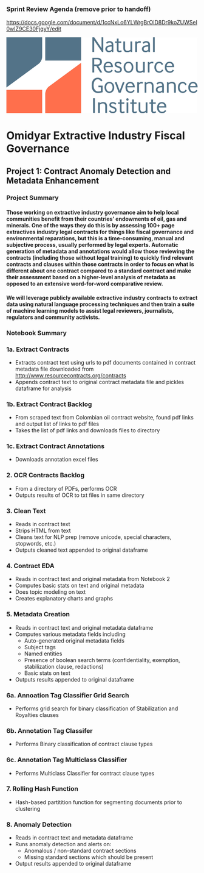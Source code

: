 ### Sprint Review Agenda (remove prior to handoff)
https://docs.google.com/document/d/1ccNxLo6YLWrgBrOID8Dr9koZUWSeI0wIZ9CE30FjqyY/edit

![alt text](NRGI_logo.jpg)
# Omidyar Extractive Industry Fiscal Governance
## Project 1: Contract Anomaly Detection and Metadata Enhancement
### Project Summary
 
#### Those working on extractive industry governance aim to help local communities benefit from their countries’ endowments of oil, gas and minerals. One of the ways they do this is by assessing 100+ page extractives industry legal contracts for things like fiscal governance and environmental reparations, but this is a time-consuming, manual and subjective process, usually performed by legal experts. Automatic generation of metadata and annotations would allow those reviewing the contracts (including those without legal training) to quickly find relevant contracts and clauses within those contracts in order to focus on what is different about one contract compared to a standard contract and make their assessment based on a higher-level analysis of metadata as opposed to an extensive word-for-word comparative review.
 
#### We will leverage publicly available extractive industry contracts to extract data using natural language processing techniques and then train a suite of machine learning models to assist legal reviewers, journalists, regulators and community activists.

### Notebook Summary

### 1a. Extract Contracts

 - Extracts contract text using urls to pdf documents contained in contract metadata file downloaded from http://www.resourcecontracts.org/contracts
 - Appends contract text to original contract metadata file and pickles dataframe for analysis

### 1b. Extract Contract Backlog

 - From scraped text from Colombian oil contract website, found pdf links and output list of links to pdf files
 - Takes the list of pdf links and downloads files to directory

### 1c. Extract Contract Annotations 

 - Downloads annotation excel files

### 2. OCR Contracts Backlog

 - From a directory of PDFs, performs OCR
 - Outputs results of OCR to txt files in same directory

### 3. Clean Text

 - Reads in contract text
 - Strips HTML from text
 - Cleans text for NLP prep (remove unicode, special characters, stopwords, etc.)
 - Outputs cleaned text appended to original dataframe

### 4. Contract EDA

 - Reads in contract text and original metadata from Notebook 2
 - Computes basic stats on text and original metadata
 - Does topic modeling on text
 - Creates explanatory charts and graphs

### 5. Metadata Creation


- Reads in contract text and original metadata dataframe
 - Computes various metadata fields including 
 	- Auto-generated original metadata fields
 	- Subject tags
 	- Named entities
 	- Presence of boolean search terms (confidentiality, exemption, stabilization clause, redactions)
 	- Basic stats on text
  - Outputs results appended to original dataframe
 
 ### 6a. Annoation Tag Classifier Grid Search
  
  - Performs grid search for binary classification of Stabilization and Royalties clauses

### 6b. Annotation Tag Classifer

 - Performs Binary classification of contract clause types

### 6c. Annotation Tag Multiclass Classifier 

 - Performs Multiclass Classifier for contract clause types

### 7. Rolling Hash Function

  - Hash-based partitition function for segmenting documents prior to clustering

 ### 8. Anomaly Detection

  - Reads in contract text and metadata dataframe
  - Runs anomaly detection and alerts on:
  	- Anomalous / non-standard contract sections
  	- Missing standard sections which should be present
  - Output results appended to original dataframe
